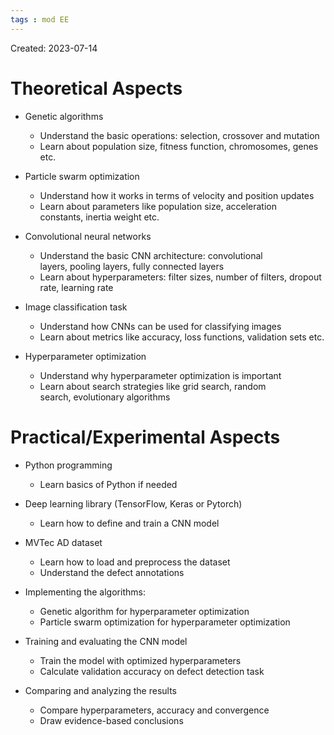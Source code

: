 ```yaml
---
tags : mod EE
---
```

Created: 2023-07-14

# Theoretical Aspects

- Genetic algorithms
 
   - Understand the basic operations: selection, crossover and mutation
   - Learn about population size, fitness function, chromosomes, genes etc.
  
- Particle swarm optimization
  
   - Understand how it works in terms of velocity and position updates
   - Learn about parameters like population size, acceleration constants, inertia weight etc.
   
- Convolutional neural networks
   
   - Understand the basic CNN architecture: convolutional layers, pooling layers, fully connected layers
   - Learn about hyperparameters: filter sizes, number of filters, dropout rate, learning rate
   
- Image classification task
   
   - Understand how CNNs can be used for classifying images
   - Learn about metrics like accuracy, loss functions, validation sets etc.
   
- Hyperparameter optimization

   - Understand why hyperparameter optimization is important
   - Learn about search strategies like grid search, random search, evolutionary algorithms

# Practical/Experimental Aspects

- Python programming
   
   - Learn basics of Python if needed
- Deep learning library (TensorFlow, Keras or Pytorch)
   
   - Learn how to define and train a CNN model
- MVTec AD dataset
   
   - Learn how to load and preprocess the dataset
   - Understand the defect annotations
- Implementing the algorithms:
   
   - Genetic algorithm for hyperparameter optimization
   - Particle swarm optimization for hyperparameter optimization
- Training and evaluating the CNN model
   
   - Train the model with optimized hyperparameters
   - Calculate validation accuracy on defect detection task
- Comparing and analyzing the results
   
   - Compare hyperparameters, accuracy and convergence
   - Draw evidence-based conclusions